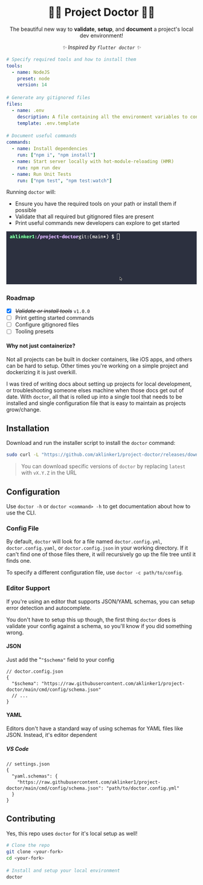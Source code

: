 <h1 align="center">👩‍⚕️ Project Doctor 🧑‍⚕️</h1>

<p align="center">The beautiful new way to <strong>validate</strong>, <strong>setup</strong>, and <strong>document</strong> a project's local dev environment!</p>
<p align="center"><i>✨ Inspired by <code>flutter doctor</code> ✨</i></p>

```yaml
# Specify required tools and how to install them
tools:
  - name: NodeJS
    preset: node
    version: 14

# Generate any gitignored files
files:
  - name: .env
    description: A file containing all the environment variables to configure and run the project locally
    template: .env.template

# Document useful commands
commands:
  - name: Install dependencies
    run: ["npm i", "npm install"]
  - name: Start server locally with hot-module-reloading (HMR)
    run: npm run dev
  - name: Run Unit Tests
    run: ["npm test", "npm test:watch"]
```

Running `doctor` will:

- Ensure you have the required tools on your path or install them if possible
- Validate that all required but gitignored files are present
- Print useful commands new developers can explore to get started

![Project Doctor Demo](.github/assets/demo.gif)

### Roadmap

- [x] ~~_Validate or install tools_~~ `v1.0.0`
- [ ] Print getting started commands
- [ ] Configure gitignored files
- [ ] Tooling presets

#### Why not just containerize?

Not all projects can be built in docker containers, like iOS apps, and others can be hard to setup. Other times you're working on a simple project and dockerizing it is just overkill.

I was tired of writing docs about setting up projects for local development, or troubleshooting someone elses machine when those docs get out of date. With `doctor`, all that is rolled up into a single tool that needs to be installed and single configuration file that is easy to maintain as projects grow/change.

## Installation

Download and run the installer script to install the `doctor` command:

<!-- One line installers stolen from docker-compose -->

```bash
sudo curl -L "https://github.com/aklinker1/project-doctor/releases/download/latest/doctor-$(uname -s)-$(uname -m)" -o /usr/local/bin/doctor
```

> You can download specific versions of `doctor` by replacing `latest` with `vX.Y.Z` in the URL

## Configuration

Use `doctor -h` or `doctor <command> -h` to get documentation about how to use the CLI.

### Config File

By default, `doctor` will look for a file named `doctor.config.yml`, `doctor.config.yaml`, or `doctor.config.json` in your working directory. If it can't find one of those files there, it will recursively go up the file tree until it finds one.

To specify a different configuration file, use `doctor -c path/to/config`.

### Editor Support

If you're using an editor that supports JSON/YAML schemas, you can setup error detection and autocomplete.

You don't have to setup this up though, the first thing `doctor` does is validate your config against a schema, so you'll know if you did something wrong.

#### JSON

Just add the "`"$schema"` field to your config

```jsonc
// doctor.config.json
{
  "$schema": "https://raw.githubusercontent.com/aklinker1/project-doctor/main/cmd/config/schema.json"
  // ...
}
```

#### YAML

Editors don't have a standard way of using schemas for YAML files like JSON. Instead, it's editor dependent

##### VS Code

```jsonc
// settings.json
{
  "yaml.schemas": {
    "https://raw.githubusercontent.com/aklinker1/project-doctor/main/cmd/config/schema.json": "path/to/doctor.config.yml"
  }
}
```

## Contributing

Yes, this repo uses `doctor` for it's local setup as well!

```bash
# Clone the repo
git clone <your-fork>
cd <your-fork>

# Install and setup your local environment
doctor
```
